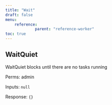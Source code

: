 ```yaml
---
title: "Wait"
draft: false
menu:
    reference:
             parent: "reference-worker"
toc: true
---
```


## WaitQuiet

WaitQuiet blocks until there are no tasks running

Perms: admin

Inputs: `null`

Response: `{}`
